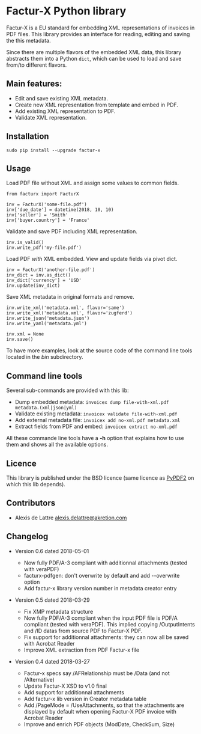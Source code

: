 # Factur-X Python library

Factur-X is a EU standard for embedding XML representations of invoices in PDF files. This library provides an interface for reading, editing and saving the this metadata.

Since there are multiple flavors of the embedded XML data, this library abstracts them into a Python `dict`, which can be used to load and save from/to different flavors.

## Main features:

- Edit and save existing XML metadata.
- Create new XML representation from template and embed in PDF.
- Add existing XML representation to PDF.
- Validate XML representation.

## Installation

`sudo pip install --upgrade factur-x`

## Usage

Load PDF file without XML and assign some values to common fields.
```
from facturx import FacturX

inv = FacturX('some-file.pdf')
inv['due_date'] = datetime(2018, 10, 10)
inv['seller'] = 'Smith'
inv['buyer.country'] = 'France'
```

Validate and save PDF including XML representation.
```
inv.is_valid()
inv.write_pdf('my-file.pdf')
```

Load PDF *with* XML embedded. View and update fields via pivot dict.
```
inv = FacturX('another-file.pdf')
inv_dict = inv.as_dict()
inv_dict['currency'] = 'USD'
inv.update(inv_dict)
```

Save XML metadata in original formats and remove.
```
inv.write_xml('metadata.xml', flavor='same')
inv.write_xml('metadata.xml', flavor='zugferd')
inv.write_json('metadata.json')
inv.write_yaml('metadata.yml')

inv.xml = None
inv.save()
```

To have more examples, look at the source code of the command line tools located in the *bin* subdirectory.

## Command line tools

Several sub-commands are provided with this lib:

- Dump embedded metadata: `invoicex dump file-with-xml.pdf metadata.(xml|json|yml)`
- Validate existing metadata: `invoicex validate file-with-xml.pdf`
- Add external metadata file: `invoicex add no-xml.pdf metadata.xml`
- Extract fields from PDF and embed: `invoicex extract no-xml.pdf`

All these commande line tools have a **-h** option that explains how to use them and shows all the available options.

## Licence

This library is published under the BSD licence (same licence as [PyPDF2](http://mstamy2.github.io/PyPDF2/) on which this lib depends).

## Contributors

- Alexis de Lattre <alexis.delattre@akretion.com>

## Changelog

* Version 0.6 dated 2018-05-01

  * Now fully PDF/A-3 compliant with additionnal attachments (tested with veraPDF)
  * facturx-pdfgen: don't overwrite by default and add --overwrite option
  * Add factur-x library version number in metadata creator entry

* Version 0.5 dated 2018-03-29

  * Fix XMP metadata structure
  * Now fully PDF/A-3 compliant when the input PDF file is PDF/A compliant (tested with veraPDF). This implied copying /OutputIntents and /ID datas from source PDF to Factur-X PDF.
  * Fix support for additionnal attachments: they can now all be saved with Acrobat Reader
  * Improve XML extraction from PDF Factur-x file

* Version 0.4 dated 2018-03-27

  * Factur-x specs say /AFRelationship must be /Data (and not /Alternative)
  * Update Factur-X XSD to v1.0 final
  * Add support for additionnal attachments
  * Add factur-x lib version in Creator metadata table
  * Add /PageMode = /UseAttachments, so that the attachments are displayed by default when opening Factur-X PDF invoice with Acrobat Reader
  * Improve and enrich PDF objects (ModDate, CheckSum, Size)
